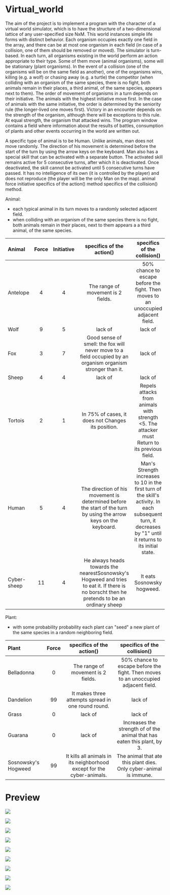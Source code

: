 # Virtual_world

The aim of the project is to implement a program with the character of a virtual world simulator, which is to have the structure of a two-dimensional lattice of any user-specified size NxM. 
This world instances simple life forms with distinct behavior. Each organism occupies exactly one field in the array, 
and there can be at most one organism in each field (in case of a collision, one of them should be removed or moved). The simulator is turn-based. 
In each turn, all organisms existing in the world perform an action appropriate to their type. Some of them move (animal organisms), 
some will be stationary (plant organisms). In the event of a collision (one of the organisms will be on the same field as another), 
one of the organisms wins, killing (e.g. a wolf) or chasing away (e.g. a turtle) the competitor (when colliding with an organism of the same species, 
there is no fight, both animals remain in their places, a third animal, of the same species, appears next to them). 
The order of movement of organisms in a turn depends on their initiative. The animals with the highest initiative move first. 
In the case of animals with the same initiative, the order is determined by the seniority rule (the longer-lived one moves first). 
Victory in an encounter depends on the strength of the organism, although there will be exceptions to this rule. At equal strength, 
the organism that attacked wins. The program window contains a field where information about the results of battles,
consumption of plants and other events occurring in the world are written out.


A specific type of animal is to be Human. Unlike animals, man does not move randomly. 
The direction of his movement is determined before the start of the turn by using the arrow keys on the keyboard. 
Man also has a special skill that can be activated with a separate button. The activated skill remains active for 5 consecutive turns, 
after which it is deactivated. Once deactivated, the skill cannot be activated until 5 consecutive turns have passed.
It has no intelligence of its own (it is controlled by the player) and does not reproduce (the player will be the only Man on the map).
animal force initiative specifics of the action() method specifics of the collision() method.

Animal:
* each typical animal in its turn
moves to a randomly selected adjacent field.
* when colliding with an organism of the same species
there is no fight, both animals remain in their places, next to them appears a
a third animal, of the same species.

| Animal       | Force | Initiative |                                                         specifics of the action()                                                          |                                                                 specifics of the collision()                                                                  |
|:-------------|:-----:|:----------:|:------------------------------------------------------------------------------------------------------------------------------------------:|:-------------------------------------------------------------------------------------------------------------------------------------------------------------:|
| Antelope     |   4   |     4      |                                                     The range of movement is 2 fields.                                                     |                                      50% chance to escape before the fight. Then moves to an unoccupied adjacent field.                                       |
| Wolf         |   9   |     5      |                                                                  lack of                                                                   |                                                                            lack of                                                                            |
| Fox          |   3   |     7      |                 Good sense of smell: the fox will never move to a field occupied by an organism organism stronger than it.                 |                                                                            lack of                                                                            |
| Sheep        |   4   |     4      |                                                                  lack of                                                                   |                                                                            lack of                                                                            |
| Tortois      |   2   |     1      |                                             In 75% of cases, it does not Changes its position.                                             |                                 Repels attacks from animals with strength <5. The attacker must Return to its previous field.                                 |
| Human        |   5   |     4      |             The direction of his movement is determined before the start of the turn by using the arrow keys on the keyboard.              | Man's Strength increases to 10 in the first turn of the skill's activity. In each subsequent turn, it decreases by "1" until it returns to its initial state. |
| Cyber-sheep  |  11   |     4      | He always heads towards the nearestSosnowsky's Hogweed and tries to eat it. If there is no borscht then he pretends to be an ordinary sheep |                                                                  It eats Sosnowsky hogweed.                                                                   |

Plant:
* with some probability probability each plant can "seed" a new plant of the same species in a random neighboring field.


| Plant               | Force |                       specifics of the action()                        |                            specifics of the collision()                            |
|:--------------------|:-----:|:----------------------------------------------------------------------:|:----------------------------------------------------------------------------------:|
| Belladonna          |   0   |                   The range of movement is 2 fields.                   | 50% chance to escape before the fight. Then moves to an unoccupied adjacent field. |
| Dandelion           |  99   |           It makes three attempts spread in one round round.           |                                      lack of                                       |
| Grass               |   0   |                                lack of                                 |                                      lack of                                       |
| Guarana             |   0   |                                lack of                                 |      Increases the strength of of the animal that has eaten this plant, by 3.      |
| Sosnowsky's Hogweed |  99   | It kills all animals in its neighborhood except for the cyber-animals. |         The animal that ate this plant dies. Only cyber-animal is immune.          |


# Preview

![](cpp1.png)

![](cpp2.png)

![](cpp3.png)


![](java1.png)

![](java2.png)

![](java3.png)


![](python1.png)

![](python2.png)

![](python3.png)

